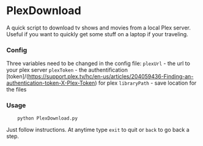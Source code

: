 # PlexDownload

A quick script to download tv shows and movies from a local Plex server. Useful if you want to quickly get some stuff on a laptop if your traveling.

### Config

Three variables need to be changed in the config file:
`plexUrl` - the url to your plex server
`plexToken` - the authentification [token]/(https://support.plex.tv/hc/en-us/articles/204059436-Finding-an-authentication-token-X-Plex-Token) for plex
`libraryPath` - save location for the files

### Usage

``` 
	python PlexDownload.py 
```

Just follow instructions. At anytime type `exit` to quit or `back` to go back a step.